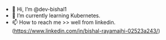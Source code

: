 - 👋 Hi, I’m @dev-bishal1
- 🌱 I’m currently learning Kubernetes.
- 📫 How to reach me >> well from linkedin.(https://www.linkedin.com/in/bishal-rayamajhi-02523a243/)

<!---
dev-bishal1/dev-bishal1 is a ✨ special ✨ repository because its `README.md` (this file) appears on your GitHub profile.
You can click the Preview link to take a look at your changes.
--->

